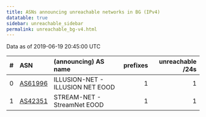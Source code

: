 ```yaml
---
title: ASNs announcing unreachable networks in BG (IPv4)
datatable: true
sidebar: unreachable_sidebar
permalink: unreachable_bg-v4.html
---
```


Data as of 2019-06-19 20:45:00 UTC


<div class="datatable-begin"></div>

|   # | ASN                                    | (announcing) AS name             |   prefixes |   unreachable /24s |
|----:|:---------------------------------------|:---------------------------------|-----------:|-------------------:|
|   0 | [AS61996](unreachable_AS61996-v4.html) | ILLUSION-NET - ILLUSION NET EOOD |          1 |                  1 |
|   1 | [AS42351](unreachable_AS42351-v4.html) | STREAM-NET - StreamNet EOOD      |          1 |                  1 |

<div class="datatable-end"></div>